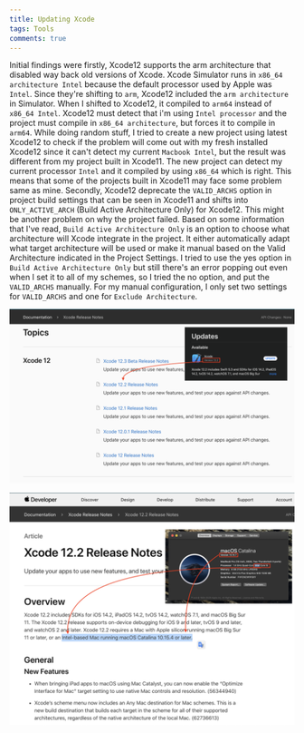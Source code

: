 ```yaml
---
title: Updating Xcode
tags: Tools
comments: true
---
```


Initial findings were firstly, Xcode12 supports the arm architecture that disabled way back old versions of Xcode. Xcode Simulator runs in ```x86_64 architecture Intel``` because the default processor used by Apple was ```Intel```. Since they're shifting to ```arm```, Xcode12 included the ```arm architecture``` in Simulator. When I shifted to Xcode12, it compiled to ```arm64``` instead of ```x86_64 Intel```. Xcode12 must detect that i'm using ```Intel processor``` and the project must compile in ```x86_64 architecture```, but forces it to compile in ```arm64```. While doing random stuff, I tried to create a new project using latest Xcode12 to check if the problem will come out with my fresh installed Xcode12 since it can't detect my current ```Macbook Intel```, but the result was different from my project built in Xcode11. The new project can detect my current processor ```Intel``` and it compiled by using ``x86_64`` which is right. This means that some of the projects built in Xcode11 may face some problem same as mine. Secondly, Xcode12 deprecate the ```VALID_ARCHS``` option in project build settings that can be seen in Xcode11 and shifts into ```ONLY_ACTIVE_ARCH``` (Build Active Architecture Only) for Xcode12. This might be another problem on why the project failed. Based on some information that I've read, ```Build Active Architecture Only``` is an option to choose what architecture will Xcode integrate in the project. It either automatically adapt what target architecture will be used or make it manual based on the Valid Architecture indicated in the Project Settings. I tried to use the yes option in ```Build Active Architecture Only``` but still there's an error popping out even when I set it to all of my schemes, so I tried the no option, and put the ```VALID_ARCHS``` manually. For my manual configuration, I only set two settings for ```VALID_ARCHS``` and one for ```Exclude Architecture```.


![alt text](/assets/img/update-xcode/1.png)



![alt text](/assets/img/update-xcode/2.png)


<br>
<br>
<br>
